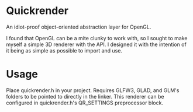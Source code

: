 # Quickrender
An idiot-proof object-oriented abstraction layer for OpenGL.

I found that OpenGL can be a mite clunky to work with, so I sought to make myself a simple 3D renderer with the API. 
I designed it with the intention of it being as simple as possible to import and use. 

# Usage
Place quickrender.h in your project.
Requires GLFW3, GLAD, and GLM's folders to be pointed to directly in the linker.
This renderer can be configured in quickrender.h's QR_SETTINGS preprocessor block.
